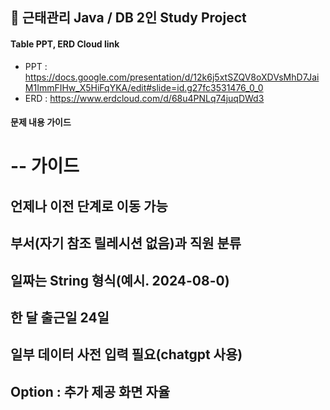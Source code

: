 ## 🚀 근태관리 Java / DB 2인 Study Project
#### Table PPT, ERD Cloud link
* PPT : <https://docs.google.com/presentation/d/12k6j5xtSZQV8oXDVsMhD7JaiM1ImmFIHw_X5HiFqYKA/edit#slide=id.g27fc3531476_0_0>
* ERD : <https://www.erdcloud.com/d/68u4PNLq74juqDWd3>

#### 문제 내용 가이드

# -- 가이드 
## 언제나 이전 단계로 이동 가능 
## 부서(자기 참조 릴레시션 없음)과 직원 분류
## 일짜는 String 형식(예시. 2024-08-0)
## 한 달 출근일 24일
## 일부 데이터 사전 입력 필요(chatgpt 사용)
## Option : 추가 제공 화면 자율
